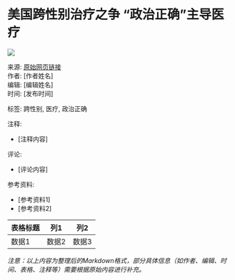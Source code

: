 # 美国跨性别治疗之争 “政治正确”主导医疗

![](https://sb.scorecardresearch.com/p?c1=2&c2=20532163&cv=2.0&cj=1)

来源: [原始网页链接](#)  
作者: [作者姓名]  
编辑: [编辑姓名]  
时间: [发布时间]  

标签: 跨性别, 医疗, 政治正确

注释:  
- [注释内容]

评论:  
- [评论内容]

参考资料:  
- [参考资料1]  
- [参考资料2]  

| 表格标题 | 列1 | 列2 |
| -------- | ---  | ---  |
| 数据1    | 数据2 | 数据3 |

*注意：以上内容为整理后的Markdown格式，部分具体信息（如作者、编辑、时间、表格、注释等）需要根据原始内容进行补充。*